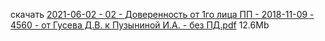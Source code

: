 <!-- [В начало](/docs/index.md) -->

скачать [2021-06-02 - 02 - Доверенность от 1го лица ПП - 2018-11-09 - 4560 - от Гусева Д.В. к Пузыниной И.А. - без ПД.pdf](https://bit.ly/3ouCCfv) 12.6Mb

